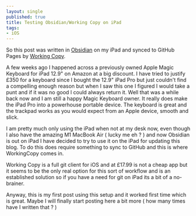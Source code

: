 ```yaml
---
layout: single
published: true
title: Testing Obsidian/Working Copy on iPad
tags: 
- iOS
---
```

So this post was written in [Obsidian](https://obsidian.md) on my iPad and synced to GitHub Pages by [Working Copy](https://workingcopy.app/). 

A few weeks ago I happened across a previously owned Apple Magic Keyboard for iPad 12.9" on Amazon at a big discount. I have tried to justify £350 for a keyboard since I bought the 12.9" iPad Pro but just couldn't find a compelling enough reason but when I saw this one I figured I would take a punt and if it was no good I could always return it. Well that was a while back now and I am still a happy Magic Keyboard owner. It really does make the iPad Pro into a  powerhouse portable device. The keyboard is great and the trackpad works as you would expect from an Apple device, smooth and slick.

I am pretty much only using the iPad when not at my desk now, even though I also have the amazing M1 MacBook Air ( lucky me eh ? ) and now Obsidian is out on iPad I have decided to try to use it on the iPad for updating this blog. To do this does require something to sync to GitHub and this is where WorkingCopy comes in.  

Working Copy is a full git client for iOS and at £17.99 is not a cheap app but it seems to be the only real option for this sort of workflow and is an established solution so if you have a need for git on iPad its a bit of a no-brainer.

Anyway, this is my first post using this setup and it worked first time which is great. Maybe I will finally start posting here a bit more ( how many times have I written that ? )

